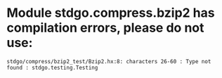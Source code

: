 # Module stdgo.compress.bzip2 has compilation errors, please do not use:
```
stdgo/compress/bzip2_test/Bzip2.hx:8: characters 26-60 : Type not found : stdgo.testing.Testing

```


